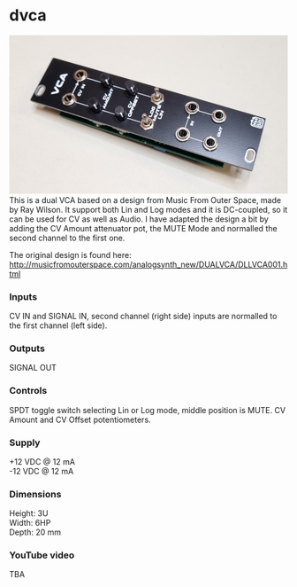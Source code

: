 # dvca
![vdca image](DVCA.jpg)
This is a dual VCA based on a design from Music From Outer Space, made by Ray Wilson. It support both Lin and Log modes and it is DC-coupled, so it can be used for CV as well as Audio. I have adapted the design a bit by adding the CV Amount attenuator pot, the MUTE Mode and normalled the second channel to the first one. 

The original design is found here: http://musicfromouterspace.com/analogsynth_new/DUALVCA/DLLVCA001.html

### Inputs
CV IN and SIGNAL IN, second channel (right side) inputs are normalled to the first channel (left side).

### Outputs
SIGNAL OUT

### Controls
SPDT toggle switch selecting Lin or Log mode, middle position is MUTE.
CV Amount and CV Offset potentiometers.  

### Supply
+12 VDC @ 12 mA  
-12 VDC @ 12 mA   

### Dimensions
Height: 3U  
Width: 6HP  
Depth: 20 mm  
 
### YouTube video
TBA
